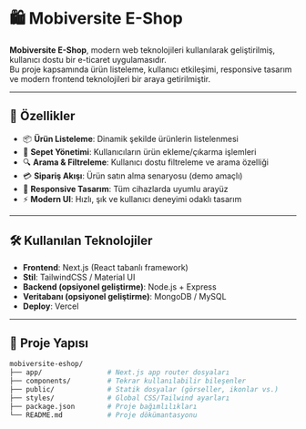 # 🛍️ Mobiversite E-Shop

**Mobiversite E-Shop**, modern web teknolojileri kullanılarak geliştirilmiş, kullanıcı dostu bir e-ticaret uygulamasıdır.  
Bu proje kapsamında ürün listeleme, kullanıcı etkileşimi, responsive tasarım ve modern frontend teknolojileri bir araya getirilmiştir.

---

## 🚀 Özellikler

- 📦 **Ürün Listeleme**: Dinamik şekilde ürünlerin listelenmesi  
- 🛒 **Sepet Yönetimi**: Kullanıcıların ürün ekleme/çıkarma işlemleri  
- 🔍 **Arama & Filtreleme**: Kullanıcı dostu filtreleme ve arama özelliği  
- 💳 **Sipariş Akışı**: Ürün satın alma senaryosu (demo amaçlı)  
- 📱 **Responsive Tasarım**: Tüm cihazlarda uyumlu arayüz  
- ⚡ **Modern UI**: Hızlı, şık ve kullanıcı deneyimi odaklı tasarım  

---

## 🛠️ Kullanılan Teknolojiler

- **Frontend**: Next.js (React tabanlı framework)  
- **Stil**: TailwindCSS / Material UI  
- **Backend (opsiyonel geliştirme)**: Node.js + Express  
- **Veritabanı (opsiyonel geliştirme)**: MongoDB / MySQL  
- **Deploy**: Vercel  

---

## 📂 Proje Yapısı

```bash
mobiversite-eshop/
├── app/                # Next.js app router dosyaları
├── components/         # Tekrar kullanılabilir bileşenler
├── public/             # Statik dosyalar (görseller, ikonlar vs.)
├── styles/             # Global CSS/Tailwind ayarları
├── package.json        # Proje bağımlılıkları
└── README.md           # Proje dökümantasyonu
